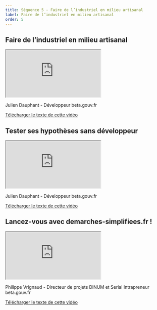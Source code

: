 ```yaml
---
title: Séquence 5 - Faire de l’industriel en milieu artisanal
label: Faire de l’industriel en milieu artisanal
order: 5
---
```


## Faire de l’industriel en milieu artisanal

<div class="video-iframe-center">
  <div class="video-iframe-container">
    <iframe src="https://www.dailymotion.com/embed/video/x6xkfqf" allowfullscreen></iframe>
  </div>
  <p>Julien Dauphant - Développeur beta.gouv.fr</p>
  <p><a href="/content/docs/mooc/21-industriel-mode-artisanal.pdf" target="\_blank">Télécharger le texte de cette vidéo</a></p>
</div>

## Tester ses hypothèses sans développeur

<div class="video-iframe-center">
  <div class="video-iframe-container">
    <iframe src="https://www.dailymotion.com/embed/video/x6xkfhh" allowfullscreen></iframe>
  </div>
  <p>Julien Dauphant - Développeur beta.gouv.fr</p>
  <p><a href="/content/docs/mooc/22-tester-sans-developpeur.pdf" target="\_blank">Télécharger le texte de cette vidéo</a></p>
</div>

## Lancez-vous avec demarches-simplifiees.fr !

<div class="video-iframe-center">
  <div class="video-iframe-container">
    <iframe src="https://www.dailymotion.com/embed/video/x6xkf63" allowfullscreen></iframe>
  </div>
  <p>Philippe Vrignaud - Directeur de projets DINUM et Serial Intrapreneur beta.gouv.fr</p>
  <p><a href="/content/docs/mooc/23-lancez-vous-avec-demarches-simplifiees.pdf" target="\_blank">Télécharger le texte de cette vidéo</a></p>
</div>
